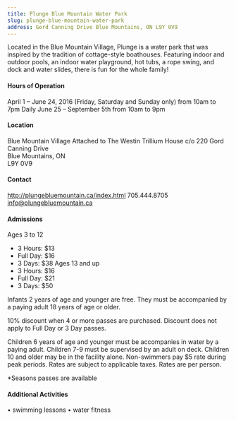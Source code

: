 ```yaml
---
title: Plunge Blue Mountain Water Park
slug: plunge-blue-mountain-water-park
address: Gord Canning Drive Blue Mountains, ON L9Y 0V9
---
```


Located in the Blue Mountain Village, Plunge is a water park that was inspired by the tradition of cottage-style boathouses.  Featuring indoor and outdoor pools, an indoor water playground, hot tubs, a rope swing, and dock and water slides, there is fun for the whole family!   

#### Hours of Operation 
April 1 – June 24, 2016 (Friday, Saturday and Sunday only) from 10am to 7pm
Daily June 25 – September 5th from 10am to 9pm

#### Location 
Blue Mountain Village 
Attached to The Westin Trillium House 
c/o 220 Gord Canning Drive  
Blue Mountains, ON  
L9Y 0V9

#### Contact
http://plungebluemountain.ca/index.html
705.444.8705
info@plungebluemountain.ca

#### Admissions
Ages 3 to 12
- 3 Hours: $13
- Full Day: $16
- 3 Days: $38
Ages 13 and up
- 3 Hours: $16
- Full Day: $21
- 3 Days: $50

Infants 2 years of age and younger are free. They must be accompanied by a paying adult 18 years of age or older. 

10% discount when 4 or more passes are purchased. Discount does not apply to Full Day or 3 Day passes. 

Children 6 years of age and younger must be accompanies in water by a paying adult.
Children 7-9 must be supervised by an adult on deck.
Children 10 and older may be in the facility alone.
Non-swimmers pay $5 rate during peak periods. 
Rates are subject to applicable taxes. Rates are per person. 

*Seasons passes are available

#### Additional Activities
•	swimming lessons
•	water fitness

